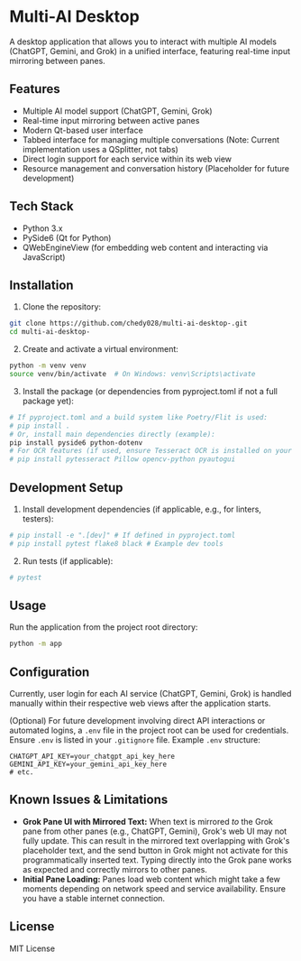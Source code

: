 # Multi-AI Desktop

A desktop application that allows you to interact with multiple AI models (ChatGPT, Gemini, and Grok) in a unified interface, featuring real-time input mirroring between panes.

## Features

- Multiple AI model support (ChatGPT, Gemini, Grok)
- Real-time input mirroring between active panes
- Modern Qt-based user interface
- Tabbed interface for managing multiple conversations (Note: Current implementation uses a QSplitter, not tabs)
- Direct login support for each service within its web view
- Resource management and conversation history (Placeholder for future development)

## Tech Stack

- Python 3.x
- PySide6 (Qt for Python)
- QWebEngineView (for embedding web content and interacting via JavaScript)

## Installation

1. Clone the repository:
```bash
git clone https://github.com/chedy028/multi-ai-desktop-.git
cd multi-ai-desktop-
```

2. Create and activate a virtual environment:
```bash
python -m venv venv
source venv/bin/activate  # On Windows: venv\Scripts\activate
```

3. Install the package (or dependencies from pyproject.toml if not a full package yet):
```bash
# If pyproject.toml and a build system like Poetry/Flit is used:
# pip install .
# Or, install main dependencies directly (example):
pip install pyside6 python-dotenv
# For OCR features (if used, ensure Tesseract OCR is installed on your system):
# pip install pytesseract Pillow opencv-python pyautogui 
```

## Development Setup

1. Install development dependencies (if applicable, e.g., for linters, testers):
```bash
# pip install -e ".[dev]" # If defined in pyproject.toml
# pip install pytest flake8 black # Example dev tools
```

2. Run tests (if applicable):
```bash
# pytest
```

## Usage

Run the application from the project root directory:
```bash
python -m app
```

## Configuration

Currently, user login for each AI service (ChatGPT, Gemini, Grok) is handled manually within their respective web views after the application starts.

(Optional) For future development involving direct API interactions or automated logins, a `.env` file in the project root can be used for credentials. Ensure `.env` is listed in your `.gitignore` file.
Example `.env` structure:
```
CHATGPT_API_KEY=your_chatgpt_api_key_here
GEMINI_API_KEY=your_gemini_api_key_here
# etc.
```

## Known Issues & Limitations

- **Grok Pane UI with Mirrored Text:** When text is mirrored *to* the Grok pane from other panes (e.g., ChatGPT, Gemini), Grok's web UI may not fully update. This can result in the mirrored text overlapping with Grok's placeholder text, and the send button in Grok might not activate for this programmatically inserted text. Typing directly into the Grok pane works as expected and correctly mirrors to other panes.
- **Initial Pane Loading:** Panes load web content which might take a few moments depending on network speed and service availability. Ensure you have a stable internet connection.

## License

MIT License 